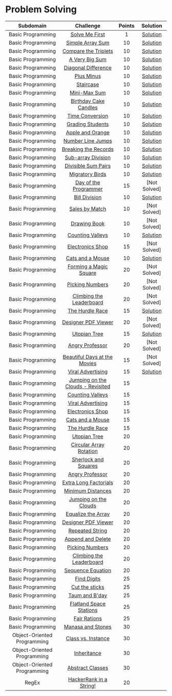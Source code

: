 # Problem Solving

|          Subdomain          |                                                           Challenge                                                          | Points |                                                                                        Solution                                                                                     |
|:---------------------------:|:----------------------------------------------------------------------------------------------------------------------------:|:------:|:-----------------------------------------------------------------------------------------------------------------------------------------------------------------------------------:|
|      Basic Programming      | [Solve Me First](https://www.hackerrank.com/challenges/solve-me-first)                                                       |    1   | [Solution](https://github.com/doganaktarr/My-HackerRank-Solutions/blob/master/Problem%20Solving/Solutions/Solve%20Me%20First/Solve_Me_First.py)                                               |
|      Basic Programming      | [Simple Array Sum](https://www.hackerrank.com/challenges/simple-array-sum)                                                   |   10   | [Solution](https://github.com/doganaktarr/My-HackerRank-Solutions/blob/master/Problem%20Solving/Solutions/Simple%20Array%20Sum/Simple_Array_Sum.py)                                           |
|      Basic Programming      | [Compare the Triplets](https://www.hackerrank.com/challenges/compare-the-triplets)                                           |   10   | [Solution](https://github.com/doganaktarr/My-HackerRank-Solutions/blob/master/Problem%20Solving/Solutions/Compare%20The%20Triplets/Compare_The_Triplets.py)                                   |
|      Basic Programming      | [A Very Big Sum](https://www.hackerrank.com/challenges/a-very-big-sum)                                                       |   10   | [Solution](https://github.com/doganaktarr/My-HackerRank-Solutions/blob/master/Problem%20Solving/Solutions/A%20Very%20Big%20Sum/A_Very_Big_Sum.py)                                             |
|      Basic Programming      | [Diagonal Difference](https://www.hackerrank.com/challenges/diagonal-difference)                                             |   10   | [Solution](https://github.com/doganaktarr/My-HackerRank-Solutions/blob/master/Problem%20Solving/Solutions/Diagonal%20Difference/Diagonal_Difference.py)                                       |
|      Basic Programming      | [Plus Minus](https://www.hackerrank.com/challenges/plus-minus/problem)                                                       |   10   | [Solution](https://github.com/doganaktarr/My-HackerRank-Solutions/blob/master/Problem%20Solving/Solutions/Plus%20Minus/plus_minus.py)                                                         |
|      Basic Programming      | [Staircase](https://www.hackerrank.com/challenges/staircase/problem)                                                         |   10   | [Solution](https://github.com/doganaktarr/My-HackerRank-Solutions/blob/master/Problem%20Solving/Solutions/Staircase/Staircase.py)                                                             |
|      Basic Programming      | [Mini-Max Sum](https://www.hackerrank.com/challenges/mini-max-sum/problem)                                                   |   10   | [Solution](https://github.com/doganaktarr/My-HackerRank-Solutions/blob/master/Problem%20Solving/Solutions/Mini%20Max%20Sum/Mini_Max_Sum.py)                                                   |
|      Basic Programming      | [Birthday Cake Candles](https://www.hackerrank.com/challenges/birthday-cake-candles)                                         |   10   | [Solution](https://github.com/doganaktarr/My-HackerRank-Solutions/blob/master/Problem%20Solving/Solutions/Birthday%20Cake%20Candles/Birthday_Cake_Candles.py)                                 |
|      Basic Programming      | [Time Conversion](https://www.hackerrank.com/challenges/time-conversion/problem)                                             |   10   | [Solution](https://github.com/doganaktarr/My-HackerRank-Solutions/blob/master/Problem%20Solving/Solutions/Time%20Conversion/Time_Conversion.py)                                               |
|      Basic Programming      | [Grading Students](https://www.hackerrank.com/challenges/grading/problem)                                                    |   10   | [Solution](https://github.com/doganaktarr/My-HackerRank-Solutions/blob/master/Problem%20Solving/Solutions/Grading%20Students/Grading_Students.py)                                             |
|      Basic Programming      | [Apple and Orange](https://www.hackerrank.com/challenges/apple-and-orange/problem)                                           |   10   | [Solution](https://github.com/doganaktarr/My-HackerRank-Solutions/blob/master/Problem%20Solving/Solutions/Apple%20And%20Orange/apple_and_orange.py)                                           |
|      Basic Programming      | [Number Line Jumps](https://www.hackerrank.com/challenges/kangaroo/problem)                                                  |   10   | [Solution](https://github.com/doganaktarr/My-HackerRank-Solutions/blob/master/Problem%20Solving/Solutions/Number%20Line%20Jumps/number_line_jumps.py)                                         |
|      Basic Programming      | [Breaking the Records](https://www.hackerrank.com/challenges/breaking-best-and-worst-records/problem)                        |   10   | [Solution](https://github.com/doganaktarr/My-HackerRank-Solutions/blob/master/Problem%20Solving/Solutions/Breaking%20The%20Records/breaking_the_records.py)                                   |
|      Basic Programming      | [Sub-array Division](https://www.hackerrank.com/challenges/the-birthday-bar/problem)                                         |   10   | [Solution](https://github.com/doganaktarr/My-HackerRank-Solutions/blob/master/Problem%20Solving/Solutions/Sub-array%20Division/sub-array_division.py)                                         |
|      Basic Programming      | [Divisible Sum Pairs](https://www.hackerrank.com/challenges/divisible-sum-pairs/problem)                                     |   10   | [Solution](https://github.com/doganaktarr/My-HackerRank-Solutions/blob/master/Problem%20Solving/Solutions/Divisible%20Sum%20Pairs/divisible_sum_pairs.py)                                     |
|      Basic Programming      | [Migratory Birds](https://www.hackerrank.com/challenges/migratory-birds/problem)                                             |   10   | [Solution](https://github.com/doganaktarr/My-HackerRank-Solutions/blob/master/Problem%20Solving/Solutions/Migratory%20Birds/migratory_birds.py)                                               |
|      Basic Programming      | [Day of the Programmer](https://www.hackerrank.com/challenges/day-of-the-programmer/problem)                                 |   15   | [Not Solved]                      |
|      Basic Programming      | [Bill Division](https://www.hackerrank.com/challenges/bon-appetit/problem)                                                   |   10   | [Solution](https://github.com/doganaktarr/My-HackerRank-Solutions/blob/master/Problem%20Solving/Solutions/Bill%20Division/bill_division.py)                                                   |
|      Basic Programming      | [Sales by Match](https://www.hackerrank.com/challenges/sock-merchant/problem)                                                |   10   | [Not Solved]        |
|      Basic Programming      | [Drawing Book](https://www.hackerrank.com/challenges/drawing-book/problem)                                                   |   10   | [Not Solved]        |
|      Basic Programming      | [Counting Valleys](https://www.hackerrank.com/challenges/counting-valleys/problem)                                           |   10   | [Solution](https://github.com/doganaktarr/My-HackerRank-Solutions/blob/master/Problem%20Solving/Solutions/Counting%20Valleys/counting_valleys.py)                                             |
|      Basic Programming      | [Electronics Shop](https://www.hackerrank.com/challenges/electronics-shop/problem)                                           |   15   | [Not Solved] |
|      Basic Programming      | [Cats and a Mouse](https://www.hackerrank.com/challenges/cats-and-a-mouse/problem)                                           |   10   | [Solution](https://github.com/doganaktarr/My-HackerRank-Solutions/blob/master/Problem%20Solving/Solutions/Cats%20And%20a%20Mouse/cats_and_a_mouse.py)                                         |
|      Basic Programming      | [Forming a Magic Square](https://www.hackerrank.com/challenges/magic-square-forming/problem)                                 |   20   | [Not Solved]        |
|      Basic Programming      | [Picking Numbers](https://www.hackerrank.com/challenges/picking-numbers/problem)                                             |   20   | [Not Solved] |
|      Basic Programming      | [Climbing the Leaderboard](https://www.hackerrank.com/challenges/climbing-the-leaderboard/problem)                           |   20   | [Not Solved] |
|      Basic Programming      | [The Hurdle Race](https://www.hackerrank.com/challenges/the-hurdle-race/problem)                                             |   15   | [Solution](https://github.com/doganaktarr/My-HackerRank-Solutions/blob/master/Problem%20Solving/Solutions/The%20Hurdle%20Race/the_hurdle_race.py)                                             |
|      Basic Programming      | [Designer PDF Viewer](https://www.hackerrank.com/challenges/designer-pdf-viewer/problem)                                     |   20   | [Not Solved] |
|      Basic Programming      | [Utopian Tree](https://www.hackerrank.com/challenges/utopian-tree/problem)                                                   |   15   | [Solution](https://github.com/doganaktarr/My-HackerRank-Solutions/blob/master/Problem%20Solving/Solutions/Utopian%20Tree/utopian_tree.py)                                                     |
|      Basic Programming      | [Angry Professor](https://www.hackerrank.com/challenges/angry-professor/problem)                                             |   20   | [Not Solved]       |
|      Basic Programming      | [Beautiful Days at the Movies](https://www.hackerrank.com/challenges/beautiful-days-at-the-movies)                           |   15   | [Not Solved]        |
|      Basic Programming      | [Viral Advertising](https://www.hackerrank.com/challenges/strange-advertising/problem)                                       |   15   | [Solution](https://github.com/doganaktarr/My-HackerRank-Solutions/blob/master/Problem%20Solving/Solutions/Viral%20Advertising/viral_advertising.py)                                      |
|      Basic Programming      | [Jumping on the Clouds - Revisited](https://www.hackerrank.com/challenges/jumping-on-the-clouds-revisited)                   |   15   |  |
|      Basic Programming      | [Counting Valleys](https://www.hackerrank.com/challenges/counting-valleys)                                                   |   15   |                           |
|      Basic Programming      | [Viral Advertising](https://www.hackerrank.com/challenges/strange-advertising)                                               |   15   |                         |
|      Basic Programming      | [Electronics Shop](https://www.hackerrank.com/challenges/electronics-shop)                                                   |   15   |                          |
|      Basic Programming      | [Cats and a Mouse](https://www.hackerrank.com/challenges/cats-and-a-mouse)                                                   |   15   |                      |
|      Basic Programming      | [The Hurdle Race](https://www.hackerrank.com/challenges/the-hurdle-race)                                                     |   15   |                         |
|      Basic Programming      | [Utopian Tree](https://www.hackerrank.com/challenges/utopian-tree)                                                           |   20   |                               |
|      Basic Programming      | [Circular Array Rotation](https://www.hackerrank.com/challenges/circular-array-rotation)                                     |   20   |                |
|      Basic Programming      | [Sherlock and Squares](https://www.hackerrank.com/challenges/sherlock-and-squares)                                           |   20   |                     |
|      Basic Programming      | [Angry Professor](https://www.hackerrank.com/challenges/angry-professor)                                                     |   20   |                            |
|      Basic Programming      | [Extra Long Factorials](https://www.hackerrank.com/challenges/extra-long-factorials)                                         |   20   |                   |
|      Basic Programming      | [Minimum Distances](https://www.hackerrank.com/challenges/minimum-distances)                                                 |   20   |                         |
|      Basic Programming      | [Jumping on the Clouds](https://www.hackerrank.com/challenges/jumping-on-the-clouds)                                         |   20   |                  |
|      Basic Programming      | [Equalize the Array](https://www.hackerrank.com/challenges/equality-in-a-array)                                              |   20   |                       |
|      Basic Programming      | [Designer PDF Viewer](https://www.hackerrank.com/challenges/designer-pdf-viewer)                                             |   20   |                      |
|      Basic Programming      | [Repeated String](https://www.hackerrank.com/challenges/repeated-string)                                                     |   20   |                           |
|      Basic Programming      | [Append and Delete](https://www.hackerrank.com/challenges/append-and-delete)                                                 |   20   |                        |
|      Basic Programming      | [Picking Numbers](https://www.hackerrank.com/challenges/picking-numbers)                                                     |   20   |                            |
|      Basic Programming      | [Climbing the Leaderboard](https://www.hackerrank.com/challenges/climbing-the-leaderboard)                                   |   20   |                 |
|      Basic Programming      | [Sequence Equation](https://www.hackerrank.com/challenges/permutation-equation)                                              |   20   |                          |
|      Basic Programming      | [Find Digits](https://www.hackerrank.com/challenges/find-digits)                                                             |   25   |                                |
|      Basic Programming      | [Cut the sticks](https://www.hackerrank.com/challenges/cut-the-sticks)                                                       |   25   |                          |
|      Basic Programming      | [Taum and B'day](https://www.hackerrank.com/challenges/taum-and-bday)                                                        |   25   |                        |
|      Basic Programming      | [Flatland Space Stations](https://www.hackerrank.com/challenges/flatland-space-stations)                                     |   25   |                  |
|      Basic Programming      | [Fair Rations](https://www.hackerrank.com/challenges/fair-rations)                                                           |   25   |                              |
|      Basic Programming      | [Manasa and Stones](https://www.hackerrank.com/challenges/manasa-and-stones)                                                 |   30   |                        |
| Object-Oriented Programming | [Class vs. Instance](https://www.hackerrank.com/challenges/class-vs-instance)                                                |   30   |             |
| Object-Oriented Programming | [Inheritance](https://www.hackerrank.com/challenges/inheritance)                                                             |   30   |                        |
| Object-Oriented Programming | [Abstract Classes](https://www.hackerrank.com/challenges/abstract-classes)                                                   |   30   |                |
|            RegEx            | [HackerRank in a String!](https://www.hackerrank.com/challenges/hackerrank-in-a-string)                                      |   20   |                              |
